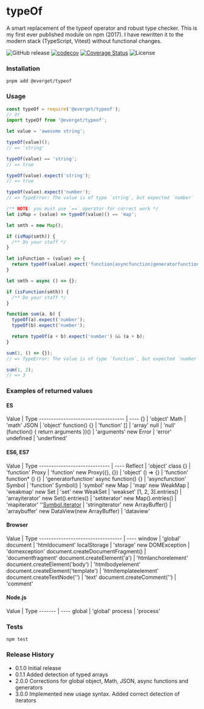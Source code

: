 # typeOf

A smart replacement of the typeof operator and robust type checker. This is my first ever published module on npm (2017).
I have rewritten it to the modern stack (TypeScript, Vitest) without functional changes.

![GitHub release](https://img.shields.io/github/release/everget/typeOf.svg)
[![codecov](https://codecov.io/gh/everget/typeOf/graph/badge.svg?token=BLRZNVXKZS)](https://codecov.io/gh/everget/typeOf)
[![Coverage Status](https://coveralls.io/repos/github/everget/typeOf/badge.svg?branch=master)](https://coveralls.io/github/everget/typeOf?branch=master)
![License](https://img.shields.io/github/license/everget/typeOf.svg)

### Installation

`pnpm add @everget/typeof`

### Usage

```js
const typeOf = require('@everget/typeof');
// or
import typeOf from '@everget/typeof';
```

```js
let value = 'awesome string';

typeOf(value)();
// => 'string'

typeOf(value) == 'string';
// => true

typeOf(value).expect('string');
// => true

typeOf(value).expect('number');
// => TypeError: The value is of type `string`, but expected `number`
```

```js
/** NOTE: you must use `==` operator for correct work */
let isMap = (value) => typeOf(value)() == 'map';

let smth = new Map();

if (isMap(smth)) {
  /** Do your staff */
}
```

```js
let isFunction = (value) => {
  return typeOf(value).expect('function|asyncfunction|generatorfunction');
}

let smth = async () => {};

if (isFunction(smth)) {
  /** Do your staff */
}
```

```js
function sum(a, b) {
  typeOf(a).expect('number');
  typeOf(b).expect('number');

  return typeOf(a + b).expect('number') && (a + b);
}

sum(1, () => {});
// => TypeError: The value is of type `function`, but expected `number`

sum(1, 2);
// => 3
```

### Examples of returned values

#### ES

Value                               | Type
\----------------------------------- | ----
{}                                  | 'object'
Math                                | 'math'
JSON                                | 'object'
function() {}                       | 'function'
\[]                                  | 'array'
null                                | 'null'
(function() { return arguments })() | 'arguments'
new Error                           | 'error'
undefined                           | 'underfined'

#### ES6, ES7

Value                         | Type
\----------------------------- | ----
Reflect                       | 'object'
class {}                      | 'function'
Proxy                         | 'function'
new Proxy({}, {})             | 'object'
() => {}                      | 'function'
function\* () {}               | 'generatorfunction'
async function() {}           | 'asyncfunction'
Symbol                        | 'function'
Symbol()                      | 'symbol'
new Map                       | 'map'
new WeakMap                   | 'weakmap'
new Set                       | 'set'
new WeakSet                   | 'weakset'
\[1, 2, 3].entries()           | 'arrayiterator'
new Set().entries()           | 'setiterator'
new Map().entries()           | 'mapiterator'
''[Symbol.iterator]()         | 'stringiterator'
new ArrayBuffer()             | 'arraybuffer'
new DataView(new ArrayBuffer) | 'dataview'

#### Browser

Value                              | Type
\---------------------------------- | ----
window                             | 'global'
document                           | 'htmldocument'
localStorage                       | 'storage'
new DOMException                   | 'domexception'
document.createDocumentFragment()  | 'documentfragment'
document.createElement('a')        | 'htmlanchorelement'
document.createElement('body')     | 'htmlbodyelement'
document.createElement('template') | 'htmltemplateelement'
document.createTextNode('')        | 'text'
document.createComment('')         | 'comment'

#### Node.js

Value   | Type
\------- | ----
global  | 'global'
process | 'process'

### Tests

`npm test`

### Release History

* 0.1.0 Initial release
* 0.1.1 Added detection of typed arrays
* 2.0.0 Corrections for global object, Math, JSON, async functions and generators
* 3.0.0 Implemented new usage syntax. Added correct detection of iterators
